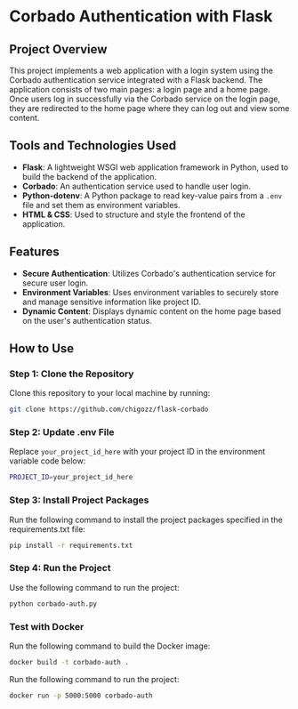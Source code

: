 # Corbado Authentication with Flask

## Project Overview

This project implements a web application with a login system using the Corbado authentication service integrated with a Flask backend. The application consists of two main pages: a login page and a home page. Once users log in successfully via the Corbado service on the login page, they are redirected to the home page where they can log out and view some content.

## Tools and Technologies Used

- **Flask**: A lightweight WSGI web application framework in Python, used to build the backend of the application.
- **Corbado**: An authentication service used to handle user login.
- **Python-dotenv**: A Python package to read key-value pairs from a `.env` file and set them as environment variables.
- **HTML & CSS**: Used to structure and style the frontend of the application.

## Features

- **Secure Authentication**: Utilizes Corbado's authentication service for secure user login.
- **Environment Variables**: Uses environment variables to securely store and manage sensitive information like project ID.
- **Dynamic Content**: Displays dynamic content on the home page based on the user's authentication status.

## How to Use

### Step 1: Clone the Repository

Clone this repository to your local machine by running:

```sh
git clone https://github.com/chigozz/flask-corbado

```

### Step 2: Update .env File

Replace `your_project_id_here` with your project ID in the environment variable code below:

```sh
PROJECT_ID=your_project_id_here
```
### Step 3: Install Project Packages

Run the following command to install the project packages specified in the requirements.txt file:

```sh
pip install -r requirements.txt
```

### Step 4: Run the Project

Use the following command to run the project:

```sh
python corbado-auth.py
```

### Test with Docker

Run the following command to build the Docker image:

```sh
docker build -t corbado-auth .
```

Run the following command to run the project:

```sh
docker run -p 5000:5000 corbado-auth